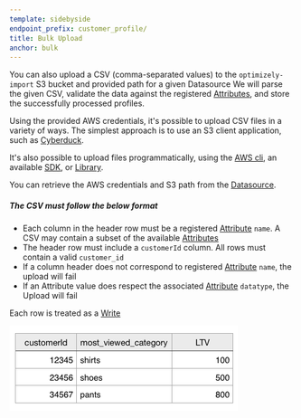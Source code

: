 ```yaml
---
template: sidebyside
endpoint_prefix: customer_profile/
title: Bulk Upload
anchor: bulk
---
```



You can also upload a CSV (comma-separated values) to the `optimizely-import` S3 bucket and provided path for a given Datasource
We will parse the given CSV, validate the data against the registered [Attributes](/rest/customer_profiles#dcp_attributes), and store the successfully processed profiles.

Using the provided AWS credentials, it's possible to upload CSV files in a variety of ways.
The simplest approach is to use an S3 client application, such as [Cyberduck](www.cyberduck.io/?l=en).

It's also possible to upload files programmatically, using the [AWS
cli](http://docs.aws.amazon.com/cli/latest/userguide/using-s3-commands.html), an available
[SDK](https://aws.amazon.com/tools/), or [Library](http://boto3.readthedocs.org/en/latest/reference/services/s3.html).

You can retrieve the AWS credentials and S3 path from the [Datasource](/rest/customer_profiles#dcp_datasources).

##### The CSV must follow the below format
- Each column in the header row must be a registered [Attribute](/rest/customer_profiles#dcp_attributes) `name`. A CSV may contain a subset of the available [Attributes](/rest/customer_profiles#dcp_attributes)
- The header row must include a `customerId` column. All rows must contain a valid `customer_id`
- If a column header does not correspond to registered [Attribute](/rest/customer_profiles#dcp_attributes) `name`, the upload will fail
- If an Attribute value does respect the associated [Attribute](/rest/customer_profiles#dcp_attributes) `datatype`, the Upload will fail

Each row is treated as a [Write](/rest/customer_profiles#dcp_attributes)

<img src="/assets/img/dcp/csv.png">
